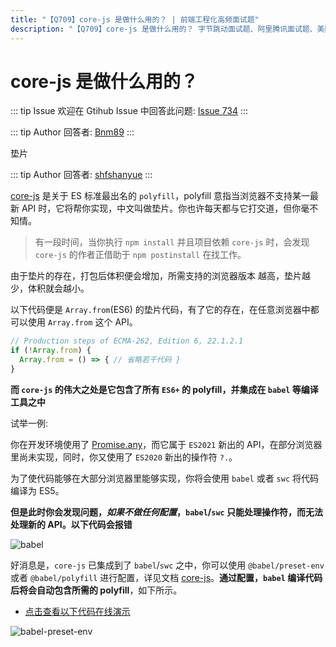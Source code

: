 ```yaml
---
title: "【Q709】core-js 是做什么用的？ | 前端工程化高频面试题"
description: "【Q709】core-js 是做什么用的？ 字节跳动面试题、阿里腾讯面试题、美团小米面试题。"
---
```


# core-js 是做什么用的？

::: tip Issue
欢迎在 Gtihub Issue 中回答此问题: [Issue 734](https://github.com/shfshanyue/Daily-Question/issues/734)
:::

::: tip Author
回答者: [Bnm89](https://github.com/Bnm89)
:::

垫片

::: tip Author
回答者: [shfshanyue](https://github.com/shfshanyue)
:::

[core-js](https://github.com/zloirock/core-js) 是关于 ES 标准最出名的 `polyfill`，polyfill 意指当浏览器不支持某一最新 API 时，它将帮你实现，中文叫做垫片。你也许每天都与它打交道，但你毫不知情。

> 有一段时间，当你执行 `npm install` 并且项目依赖 `core-js` 时，会发现 `core-js` 的作者正借助于 `npm postinstall` 在找工作。

由于垫片的存在，打包后体积便会增加，所需支持的浏览器版本 ​ 越高，垫片越少，体积就会越小。

以下代码便是 `Array.from`(ES6) 的垫片代码，有了它的存在，在任意浏览器中都可以使用 `Array.from` 这个 API。

```js
// Production steps of ECMA-262, Edition 6, 22.1.2.1
if (!Array.from) {
  Array.from = () => { // 省略若干代码 }
}
```

**而 `core-js` 的伟大之处是它包含了所有 `ES6+` 的 polyfill，并集成在 `babel` 等编译工具之中**

试举一例:

你在开发环境使用了 [Promise.any](https://developer.mozilla.org/zh-CN/docs/Web/JavaScript/Reference/Global_Objects/Promise/any)，而它属于 `ES2021` 新出的 API，在部分浏览器里尚未实现，同时，你又使用了 `ES2020` 新出的操作符 `?.`。

为了使代码能够在大部分浏览器里能够实现，你将会使用 `babel` 或者 `swc` 将代码编译为 ES5。

**但是此时你会发现问题，_如果不做任何配置_，`babel`/`swc` 只能处理操作符，而无法处理新的 API。以下代码会报错**

![babel](https://cdn.jsdelivr.net/gh/shfshanyue/assets@master/src/babel.j056lzjd1g0.png)

好消息是，`core-js` 已集成到了 `babel`/`swc` 之中，你可以使用 `@babel/preset-env` 或者 `@babel/polyfill` 进行配置，详见文档 [core-js](https://github.com/zloirock/core-js)。**通过配置，`babel` 编译代码后将会自动包含所需的 polyfill**，如下所示。

- [点击查看以下代码在线演示](https://babeljs.io/repl#?browsers=defaults%2C%20not%20ie%2011%2C%20not%20ie_mob%2011&build=&builtIns=usage&corejs=3.6&spec=false&loose=false&code_lz=AoJw9gtglgzgpgOgIYDsCeAKA2gZgLoCUCALgBZwoZgAEAvAHzUDGYKMYANoh2AOZUECAKCEs2xajVrUUAVw4cRY9lwQ9-YAPzJtAIwJA&debug=false&forceAllTransforms=true&shippedProposals=false&circleciRepo=&evaluate=false&fileSize=false&timeTravel=false&sourceType=module&lineWrap=true&presets=env&prettier=false&targets=&version=7.15.8&externalPlugins=&assumptions=%7B%7D)

![babel-preset-env](https://cdn.jsdelivr.net/gh/shfshanyue/assets@master/src/babel-preset.4rbb4gbe77o0.png)

